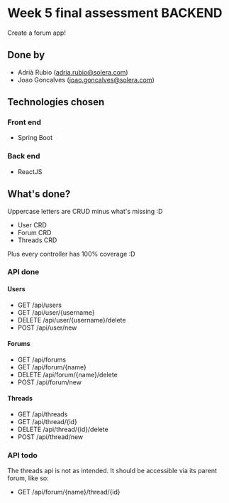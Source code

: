 # Week 5 final assessment BACKEND
Create a forum app!

## Done by
- Adrià Rubio (adria.rubio@solera.com)
- Joao Goncalves (joao.goncalves@solera.com)

## Technologies chosen
### Front end
- Spring Boot
### Back end
- ReactJS

## What's done?
Uppercase letters are CRUD minus what's missing :D
- User CRD
- Forum CRD
- Threads CRD

Plus every controller has 100% coverage :D

### API done
#### Users
- GET /api/users
- GET /api/user/{username}
- DELETE /api/user/{username}/delete
- POST /api/user/new


#### Forums
- GET /api/forums
- GET /api/forum/{name}
- DELETE /api/forum/{name}/delete
- POST /api/forum/new


#### Threads
- GET /api/threads
- GET /api/thread/{id}
- DELETE /api/thread/{id}/delete
- POST /api/thread/new

### API todo
The threads api is not as intended.
It should be accessible via its parent forum, like so:
- GET /api/forum/{name}/thread/{id}

